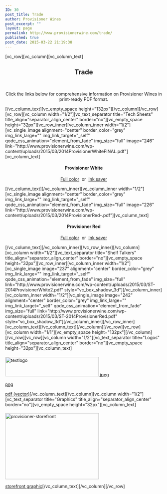 ```yaml
---
ID: 30
post_title: Trade
author: Provisioner Wines
post_excerpt: ""
layout: page
permalink: http://www.provisionerwine.com/trade/
published: true
post_date: 2015-03-22 21:19:38
---
```

[vc_row][vc_column][vc_column_text]
<h2 style="text-align: center;">Trade</h2>
&nbsp;
<p style="text-align: center;">Click the links below for comprehensive information on Provisioner Wines in print-ready PDF format.</p>
[/vc_column_text][vc_empty_space height="132px"][/vc_column][/vc_row][vc_row][vc_column width="1/2"][vc_text_separator title="Tech Sheets" title_align="separator_align_center" border="no"][vc_empty_space height="32px"][vc_row_inner][vc_column_inner width="1/2"][vc_single_image alignment="center" border_color="grey" img_link_large="" img_link_target="_self" qode_css_animation="element_from_fade" img_size="full" image="246" link="http://www.provisionerwine.com/wp-content/uploads/2015/03/2014ProvisionerWhiteFINAL.pdf"][vc_column_text]
<h4 style="text-align: center;">Provisioner White</h4>
<p style="text-align: center;"><a href="http://www.provisionerwine.com/wp-content/uploads/2015/06/2014ProvisionerWhite.pdf" target="_blank">Full color</a>  or  <a href="http://www.provisionerwine.com/wp-content/uploads/2015/06/2014ProvisionerWhite-IS.pdf" target="_blank">Ink saver</a></p>
[/vc_column_text][/vc_column_inner][vc_column_inner width="1/2"][vc_single_image alignment="center" border_color="grey" img_link_large="" img_link_target="_self" qode_css_animation="element_from_fade" img_size="full" image="226" link="http://www.provisionerwine.com/wp-content/uploads/2015/03/2014ProvisionerRed-.pdf"][vc_column_text]
<h4 style="text-align: center;">Provisioner Red</h4>
<p style="text-align: center;"><a href="http://www.provisionerwine.com/wp-content/uploads/2015/03/2014ProvisionerRed-.pdf" target="_blank">Full color</a>  or  <a href="http://www.provisionerwine.com/wp-content/uploads/2015/03/2014ProvisionerRed-IS-.pdf" target="_blank">Ink saver</a></p>
[/vc_column_text][/vc_column_inner][/vc_row_inner][/vc_column][vc_column width="1/2"][vc_text_separator title="Shelf Talkers" title_align="separator_align_center" border="no"][vc_empty_space height="32px"][vc_row_inner][vc_column_inner width="1/2"][vc_single_image image="237" alignment="center" border_color="grey" img_link_large="" img_link_target="_self" qode_css_animation="element_from_fade" img_size="full" link="http://www.provisionerwine.com/wp-content/uploads/2015/03/ST-2014ProvisionerWhite2.pdf" style="vc_box_shadow_3d"][/vc_column_inner][vc_column_inner width="1/2"][vc_single_image image="242" alignment="center" border_color="grey" img_link_large="" img_link_target="_self" qode_css_animation="element_from_fade" img_size="full" link="http://www.provisionerwine.com/wp-content/uploads/2015/03/ST-2014ProvisionerRed.pdf" style="vc_box_shadow_3d"][/vc_column_inner][/vc_row_inner][vc_column_text][/vc_column_text][/vc_column][/vc_row][vc_row][vc_column width="1/1"][vc_empty_space height="132px"][/vc_column][/vc_row][vc_row][vc_column width="1/2"][vc_text_separator title="Logos" title_align="separator_align_center" border="no"][vc_empty_space height="32px"][vc_column_text]
<h4></h4>
<a href="http://www.provisionerwine.com/wp-content/uploads/2015/03/textlogo.png"><img class="alignnone size-medium wp-image-197" src="http://www.provisionerwine.com/wp-content/uploads/2015/03/textlogo-300x62.png" alt="textlogo" width="300" height="62" /></a><a href="http://www.provisionerwine.com/wp-content/uploads/2015/03/textlogo.jpg">
jpeg</a>

<a href="http://www.provisionerwine.com/wp-content/uploads/2015/03/textlogo.png">png</a>

<a href="http://www.provisionerwine.com/wp-content/uploads/2015/03/textlogo.pdf">pdf (vector)</a>[/vc_column_text][/vc_column][vc_column width="1/2"][vc_text_separator title="Graphics" title_align="separator_align_center" border="no"][vc_empty_space height="32px"][vc_column_text]
<h4></h4>
<a href="http://www.provisionerwine.com/wp-content/uploads/2015/03/provisioner-storefront.png"><img class="alignnone size-medium wp-image-194" src="http://www.provisionerwine.com/wp-content/uploads/2015/03/provisioner-storefront-300x212.png" alt="provisioner-storefront" width="300" height="212" /></a>

<a href="http://www.provisionerwine.com/wp-content/uploads/2015/03/provisioner-storefront.png">storefront graphic</a>[/vc_column_text][/vc_column][/vc_row]